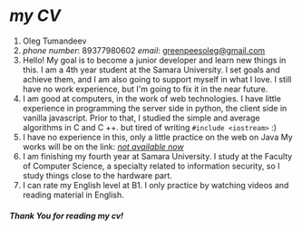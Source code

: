 # _my CV_
1. Oleg Tumandeev
2.  *phone number*: 89377980602 
    *email*: greenpeesoleg@gmail.com
3. Hello! My goal is to become a junior developer and learn new things in this. 
I am a 4th year student at the Samara University. 
I set goals and achieve them, and I am also going to support myself in what I love. 
I still have no work experience, but I'm going to fix it in the near future.
4. I am good at computers, in the work of web technologies. 
I have little experience in programming the server side in python, the client side in vanilla javascript.
Prior to that, I studied the simple and average algorithms in C and C ++. 
but tired of writing `#include <iostream>` :)
5. I have no experience in this, only a little practice on the web on Java
My works will be on the link: [_not available now_](http://example.com/)
6. I am finishing my fourth year at Samara University.
I study at the Faculty of Computer Science, a specialty related to information security, so I study things close to the hardware part.
7. I can rate my English level at B1. I only practice by watching videos and reading material in English.
##### Thank You for reading my cv!